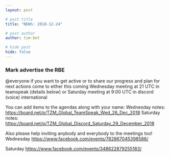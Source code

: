 ```yaml
---
layout: post

# post title
title: "NEWS: 2018-12-24"

# post author
author: tzm-bot

# hide post
hide: false
---
```


### Mark advertise the RBE

@​everyone if you want to get active or to share our progress and plan for next actions come to either this coming Wednesday meeting at 21 UTC in teamspeak (details below) or Saturday meeting at 9:00 UTC in discord (voice) international 

You can add items to the agendas along with your name:
Wednesday notes:
https://board.net/p/TZM_Global_TeamSpeak_Wed_26_Dec_2018
Saturday notes:
https://board.net/p/TZM_Global_Discord_Saturday_29_December_2018

Also please help inviting anybody and everybody to the meetings too! 
Wednesday
https://www.facebook.com/events/782867045398586/

Saturday
https://www.facebook.com/events/348622879255183/


